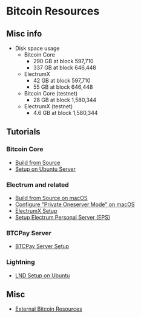 # Bitcoin Resources

## Misc info

* Disk space usage
    * Bitcoin Core
        * 290 GB at block 597,710
        * 337 GB at block 646,448
    * ElectrumX
        * 42 GB at block 597,710
        * 55 GB at block 646,448
    * Bitcoin Core (testnet)
        * 28 GB at block 1,580,344
    * ElectrumX (testnet)
        * 4.6 GB at block 1,580,344

## Tutorials

### Bitcoin Core

* [Build from Source](./wiki/Bitcoin-Core-Build-from-Source)
* [Setup on Ubuntu Server](./wiki/Bitcoin-Core-Setup-on-Ubuntu)

### Electrum and related

* [Build from Source on macOS](./wiki/Electrum-Build-from-source-on-macOS)
* [Configure "Private Oneserver Mode" on macOS](./wiki/Electrum-Configure-Private-Oneserver-Mode-on-macOS)
* [ElectrumX Setup](./wiki/ElectrumX-Setup-on-Ubuntu)
* [Setup Electrum Personal Server (EPS)](./wiki/Electrum-Personal-Server-(EPS)-Setup)

### BTCPay Server

* [BTCPay Server Setup](./wiki/BTCPayServer-Setup-on-Ubuntu)

### Lightning

* [LND Setup on Ubuntu](./wiki/LND-Setup-on-Ubuntu)


## Misc

* [External Bitcoin Resources](https://github.com/janoside/bitcoin-resources/wiki/External-Bitcoin-Resources)

